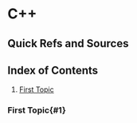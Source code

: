 # C++


## Quick Refs and Sources 

## Index of Contents

1. [First Topic](#1)


### First Topic{#1}

